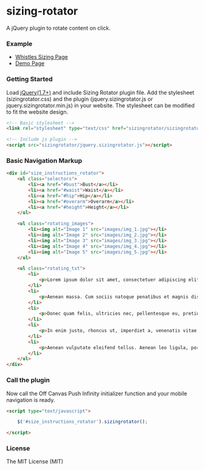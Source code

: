 sizing-rotator
==============

A jQuery plugin to rotate content on click.


### Example
* [Whistles Sizing Page](http://www.whistles.com/customer-service/sizing.html)
* [Demo Page](http://marcandrew.net/sizing-rotator)

### Getting Started
Load [jQuery(1.7+)](http://jquery.com/) and include Sizing Rotator plugin file.
Add the stylesheet (sizingrotator.css) and the plugin (jquery.sizingrotator.js or jquery.sizingrotator.min.js) in your website.
The stylesheet can be modified to fit the website design.

```html
<!-- Basic stylesheet -->
<link rel="stylesheet" type="text/css" href="sizingrotator/sizingrotator.css" />

<!-- Include js plugin -->
<script src="sizingrotator/jquery.sizingrotator.js"></script>
```

### Basic Navigation Markup

```html
<div id="size_instructions_rotator">
	<ul class="selectors">
		<li><a href="#bust">Bust</a></li>
		<li><a href="#waist">Waist</a></li>
		<li><a href="#hip">Hip</a></li>
		<li><a href="#overarm">Overarm</a></li>
		<li><a href="#height">Height</a></li>
	</ul>

	<ul class="rotating_images">
		<li><img alt="Image 1" src="images/img_1.jpg"></li>
		<li><img alt="Image 2" src="images/img_2.jpg"></li>
		<li><img alt="Image 3" src="images/img_3.jpg"></li>
		<li><img alt="Image 4" src="images/img_4.jpg"></li>
		<li><img alt="Image 5" src="images/img_5.jpg"></li>
	</ul>

	<ul class="rotating_txt">
		<li>
			<p>Lorem ipsum dolor sit amet, consectetuer adipiscing elit. Aenean commodo ligula eget dolor.</p>
		</li>
		<li>
			<p>Aenean massa. Cum sociis natoque penatibus et magnis dis parturient montes, nascetur ridiculus mus.</p>
		</li>
		<li>
			<p>Donec quam felis, ultricies nec, pellentesque eu, pretium quis, sem. Nulla consequat massa quis enim. Donec pede justo, fringilla vel, aliquet nec, vulputate eget, arcu.</p>
		</li>
		<li>
			<p>In enim justo, rhoncus ut, imperdiet a, venenatis vitae, justo. Nullam dictum felis eu pede mollis pretium. Integer tincidunt. Cras dapibus. Vivamus elementum semper nisi.</p>
		</li>
		<li>
			<p>Aenean vulputate eleifend tellus. Aenean leo ligula, porttitor eu, consequat vitae, eleifend ac, enim. Aliquam lorem ante, dapibus in, viverra quis, feugiat a, tellus.</p>
		</li>
	</ul>
</div>
```

### Call the plugin
Now call the Off Canvas Push Infinity initializer function and your mobile navigation is ready.

```html
<script type="text/javascript">

	$('#size_instructions_rotator').sizingrotator();

</script>
```

### License
The MIT License (MIT)